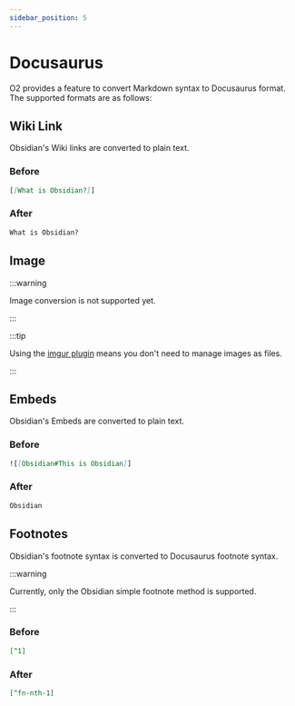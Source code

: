 ```yaml
---
sidebar_position: 5
---
```


# Docusaurus

O2 provides a feature to convert Markdown syntax to Docusaurus format. The supported formats are as follows:

## Wiki Link

Obsidian's Wiki links are converted to plain text.

### Before

```md
[[What is Obsidian?]]
```

### After

```md
What is Obsidian?
```

## Image

:::warning

Image conversion is not supported yet.

:::

:::tip

Using the [imgur plugin](https://github.com/gavvvr/obsidian-imgur-plugin) means you don't need to manage images as files.

:::

## Embeds

Obsidian's Embeds are converted to plain text.

### Before

```md
![[Obsidian#This is Obsidian]]
```

### After

```md
Obsidian
```

## Footnotes

Obsidian's footnote syntax is converted to Docusaurus footnote syntax.

:::warning

Currently, only the Obsidian simple footnote method is supported.

:::

### Before

```md
[^1]
```

### After

```md
[^fn-nth-1]
```